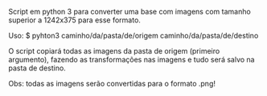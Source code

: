 Script em python 3 para converter uma base com imagens com tamanho superior a 1242x375 para esse formato.

Uso:
    $ pyhton3 caminho/da/pasta/de/origem caminho/da/pasta/de/destino

O script copiará todas as imagens da pasta de origem (primeiro argumento), fazendo as transformações nas imagens e tudo será salvo na pasta de destino.

Obs: todas as imagens serão convertidas para o formato .png!